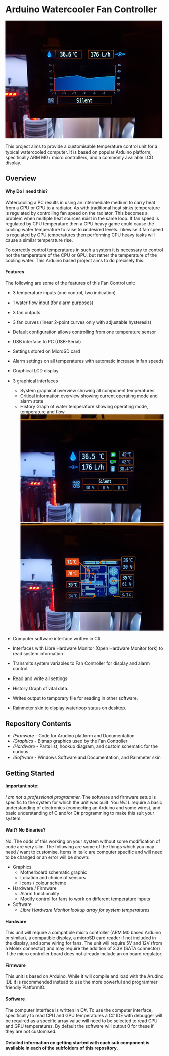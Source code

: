 Arduino Watercooler Fan Controller
==================================
![Image of Controller Display](Pictures/CTL-History.jpg "Controller Display")

This project aims to provide a customisable temperature control unit for a typical watercooled computer. It is based on popular Arduino platform, specifically ARM M0+ micro controllers, and a commonly available LCD display. 

Overview
--------

#### Why Do I need this? ####
Watercooling a PC results in using an intermediate medium to carry heat from a CPU or GPU to a radiator. As with traditional heat sinks temperature is regulated by controlling fan speed on the radiator. This becomes a problem when multiple heat sources exist in the same loop. If fan speed is regulated by CPU temperature then a GPU heavy game could cause the cooling water temperature to raise to undesired levels. Likewise if fan speed is regulated by GPU temperatures then performing CPU heavy tasks will cause a similar temperature rise.

To correctly control temperatures in such a system it is necessary to control not the temperature of the CPU or GPU, but rather the temperature of the cooling water. This Arduino based project aims to do precisely this. 

#### Features ####
The following are some of the features of this Fan Control unit:
- 3 temperature inputs (one control, two indication)
- 1 water flow input (for alarm purposes)
- 3 fan outputs
- 3 fan curves (linear 2-point curves only with adjustable hysteresis)
- Default configuration allows controlling from one temperature sensor
- USB interface to PC (USB-Serial)
- Settings stored on MicroSD card
- Alarm settings on all temperatures with automatic increase in fan speeds

- Graphical LCD display
- 3 graphical interfaces
  - System graphical overview showing all component temperatures
  - Critical information overview showing current operating mode and alarm state
  - History Graph of water temperature showing operating mode, temperature and flow
![Image of Controller Display](Pictures/CTL-Overview.jpg "Controller Display Overview") ![Image of Controller Display](Pictures/CTL-Schem-A.jpg "Controller Display Schematic with alarm")
- Computer software interface written in C#
- Interfaces with Libre Hardware Monitor (Open Hardware Monitor fork) to read system information
- Transmits system variables to Fan Controller for display and alarm control
- Read and write all settings
- History Graph of vital data.
- Writes output to temporary file for reading in other software.
- Rainmeter skin to display waterloop status on desktop. 


Repository Contents
-------------------
- */Firmware* - Code for Arudino platform and Documentation
- */Graphics* - Bitmap graphics used by the Fan Controller
- */Hardware* - Parts list, hookup diagram, and custom schematic for the curious
- */Software* - Windows Software and Documentation, and Rainmeter skin


Getting Started
---------------
#### Important note: ####
*I am not a professional programmer.* The software and firmware setup is specific to the system for which the unit was built. You *WILL* require a basic understanding of electronics (connecting an Arduino and some wires), and basic understanding of C and/or C# programming to make this suit your system. 

#### Wait? No Binaries? ####
No. The odds of this working on your system without some modification of code are very slim.
The following are some of the things which you may need / want to customise. Items in italic are computer specific and will need to be changed or an error will be shown:
- Graphics
  - Motherboard schematic graphic
  - Location and choice of sensors
  - Icons / colour scheme
- Hardware / Firmware
  - Alarm functionality
  - Modify control for fans to work on different temperature inputs
- Software
  - *Libre Hardware Monitor lookup array for system temperatures*

#### Hardware ####
This unit will require a compatible micro controller (ARM M0 based Arduino or similar), a compatible display, a microSD card reader if not included in the display, and some wiring for fans. The unit will require 5V and 12V (from a Molex connector) and may require the addition of 3.3V (SATA connector) if the micro controller board does not already include an on board regulator.

#### Firmware ####
This unit is based on Arduino. While it will compile and load with the Arudino IDE it is recommended instead to use the more powerful and programmer friendly PlatformIO. 

#### Software ####
The computer interface is written in C#. To use the computer interface, specifically to read CPU and GPU temperatures a C# IDE with debugger will be required as a specific array value will need to be selected to read CPU and GPU temperatures. By default the software will output 0 for these if they are not customised. 

#### Detailed information on getting started with each sub component is available in each of the subfolders of this repository. ####























